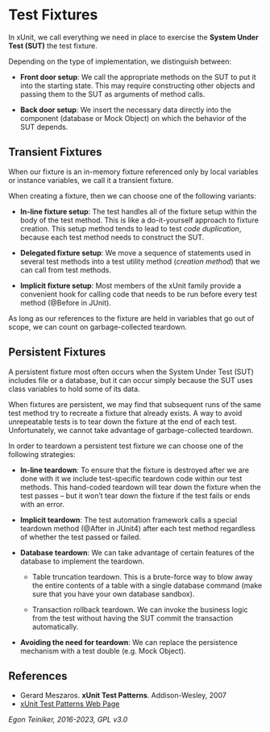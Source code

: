 # Test Fixtures

In xUnit, we call everything we need in place to exercise the **System Under 
Test (SUT)** the test fixture. 

Depending on the type of implementation, we distinguish between:

* **Front door setup**: We call the appropriate methods on the SUT to put 
it into the starting state. This may require constructing other objects and 
passing them to the SUT as arguments of method calls.

* **Back door setup**: We insert the necessary data directly into the 
    component (database or Mock Object) on which the behavior of the SUT 
    depends.


## Transient Fixtures

When our fixture is an in-memory fixture referenced only by local 
variables or instance variables, we call it a transient fixture.

When creating a fixture, then we can choose one of the following variants:

* **In-line fixture setup**: The test handles all of the fixture setup 
within the body of the test method. This is like a do-it-yourself approach to 
fixture creation.
This setup method tends to lead to test *code duplication*, because each test 
method needs to construct the SUT.

* **Delegated fixture setup**: We move a sequence of statements used in 
several test methods into a test utility method (*creation method*) 
that we can call from test methods. 

* **Implicit fixture setup**: Most members of the xUnit family provide a 
convenient hook for calling code that needs to be run before every 
test method (@Before in JUnit). 

As long as our references to the fixture are held in variables that go 
out of scope, we can count on garbage-collected teardown.



## Persistent Fixtures

A persistent fixture most often occurs when the System Under Test (SUT) 
includes file or a database, but it can occur simply because the SUT uses class 
variables to hold some of its data.

When fixtures are persistent, we may find that subsequent runs of the same 
test method try to recreate a fixture that already exists.
A way to avoid unrepeatable tests is to tear down the fixture at the end 
of each test. 
Unfortunately, we cannot take advantage of garbage-collected teardown.

In order to teardown a persistent test fixture we can choose one of the 
following strategies:

* **In-line teardown**: To ensure that the fixture is destroyed after we 
are done with it we include test-specific teardown code within our test 
methods. 
This hand-coded teardown will tear down the fixture when the test passes 
– but it won’t tear down the fixture if the test fails or ends with an error.

* **Implicit teardown**:
The test automation framework calls a special teardown method 
(@After in JUnit4) after each test method regardless of whether the test 
passed or failed.

* **Database teardown**:
We can take advantage of certain features of the database to implement the 
teardown.
    * Table truncation teardown. 
    This is a brute-force way to blow away the entire contents of a table 
    with a single database command (make sure that you have your own database 
    sandbox).

    * Transaction rollback teardown. 
    We can invoke the business logic from the test without having the SUT 
    commit the transaction automatically. 

* **Avoiding the need for teardown**: We can replace the persistence 
    mechanism with a test double (e.g. Mock Object).

## References

* Gerard Meszaros. **xUnit Test Patterns**. Addison-Wesley, 2007
* [xUnit Test Patterns Web Page](http://xunitpatterns.com/)


*Egon Teiniker, 2016-2023, GPL v3.0*